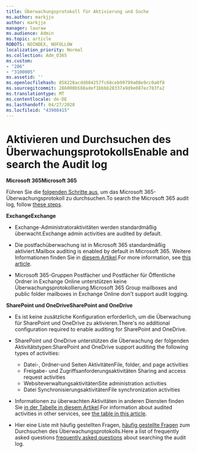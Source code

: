 ```yaml
---
title: Überwachungsprotokoll für Aktivierung und Suche
ms.author: markjjo
author: markjjo
manager: lauraw
ms.audience: Admin
ms.topic: article
ROBOTS: NOINDEX, NOFOLLOW
localization_priority: Normal
ms.collection: Adm_O365
ms.custom:
- "286"
- "3100005"
ms.assetid: ''
ms.openlocfilehash: 858228acdd884257fc68ceb99799a08e9cc0a0f8
ms.sourcegitcommit: 286000b588adef1bbbb28337a9d9e087ec783fa2
ms.translationtype: MT
ms.contentlocale: de-DE
ms.lasthandoff: 04/27/2020
ms.locfileid: "43908415"
---
```

# <a name="enable-and-search-the-audit-log"></a><span data-ttu-id="89ffe-102">Aktivieren und Durchsuchen des Überwachungsprotokolls</span><span class="sxs-lookup"><span data-stu-id="89ffe-102">Enable and search the Audit log</span></span>

<span data-ttu-id="89ffe-103">**Microsoft 365**</span><span class="sxs-lookup"><span data-stu-id="89ffe-103">**Microsoft 365**</span></span>

<span data-ttu-id="89ffe-104">Führen Sie die [folgenden Schritte aus](https://docs.microsoft.com/office365/securitycompliance/search-the-audit-log-in-security-and-compliance#search-the-audit-log), um das Microsoft 365-Überwachungsprotokoll zu durchsuchen.</span><span class="sxs-lookup"><span data-stu-id="89ffe-104">To search the Microsoft 365 audit log, follow [these steps](https://docs.microsoft.com/office365/securitycompliance/search-the-audit-log-in-security-and-compliance#search-the-audit-log).</span></span>

<span data-ttu-id="89ffe-105">**Exchange**</span><span class="sxs-lookup"><span data-stu-id="89ffe-105">**Exchange**</span></span>

- <span data-ttu-id="89ffe-106">Exchange-Administratoraktivitäten werden standardmäßig überwacht.</span><span class="sxs-lookup"><span data-stu-id="89ffe-106">Exchange admin activities are audited by default.</span></span>

- <span data-ttu-id="89ffe-107">Die postfachüberwachung ist in Microsoft 365 standardmäßig aktiviert.</span><span class="sxs-lookup"><span data-stu-id="89ffe-107">Mailbox auditing is enabled by default in Microsoft 365.</span></span> <span data-ttu-id="89ffe-108">Weitere Informationen finden Sie in [diesem Artikel](https://docs.microsoft.com/office365/securitycompliance/enable-mailbox-auditing).</span><span class="sxs-lookup"><span data-stu-id="89ffe-108">For more information, see  [this article](https://docs.microsoft.com/office365/securitycompliance/enable-mailbox-auditing).</span></span>

- <span data-ttu-id="89ffe-109">Microsoft 365-Gruppen Postfächer und Postfächer für Öffentliche Ordner in Exchange Online unterstützen keine Überwachungsprotokollierung.</span><span class="sxs-lookup"><span data-stu-id="89ffe-109">Microsoft 365 Group mailboxes and public folder mailboxes in Exchange Online don't support audit logging.</span></span>

<span data-ttu-id="89ffe-110">**SharePoint und OneDrive**</span><span class="sxs-lookup"><span data-stu-id="89ffe-110">**SharePoint and OneDrive**</span></span>

- <span data-ttu-id="89ffe-111">Es ist keine zusätzliche Konfiguration erforderlich, um die Überwachung für SharePoint und OneDrive zu aktivieren.</span><span class="sxs-lookup"><span data-stu-id="89ffe-111">There's no additional configuration required to enable auditing for SharePoint and OneDrive.</span></span>

- <span data-ttu-id="89ffe-112">SharePoint und OneDrive unterstützen die Überwachung der folgenden Aktivitätstypen:</span><span class="sxs-lookup"><span data-stu-id="89ffe-112">SharePoint and OneDrive support auditing the following types of activities:</span></span>

    - <span data-ttu-id="89ffe-113">Datei-, Ordner-und Seiten Aktivitäten</span><span class="sxs-lookup"><span data-stu-id="89ffe-113">File, folder, and page activities</span></span>
    - <span data-ttu-id="89ffe-114">Freigabe- und Zugriffsanforderungsaktivitäten </span><span class="sxs-lookup"><span data-stu-id="89ffe-114">Sharing and access request activities</span></span>
    - <span data-ttu-id="89ffe-115">Websiteverwaltungsaktivitäten</span><span class="sxs-lookup"><span data-stu-id="89ffe-115">Site administration activities</span></span>
    - <span data-ttu-id="89ffe-116">Datei Synchronisierungsaktivitäten</span><span class="sxs-lookup"><span data-stu-id="89ffe-116">File synchronization activities</span></span>

- <span data-ttu-id="89ffe-117">Informationen zu überwachten Aktivitäten in anderen Diensten finden Sie [in der Tabelle in diesem Artikel](https://docs.microsoft.com/office365/securitycompliance/search-the-audit-log-in-security-and-compliance#audited-activities).</span><span class="sxs-lookup"><span data-stu-id="89ffe-117">For information about audited activities in other services, see  [the table in this article](https://docs.microsoft.com/office365/securitycompliance/search-the-audit-log-in-security-and-compliance#audited-activities).</span></span>

- <span data-ttu-id="89ffe-118">Hier eine Liste mit häufig gestellten Fragen, [häufig gestellte Fragen](https://docs.microsoft.com/office365/securitycompliance/search-the-audit-log-in-security-and-compliance#frequently-asked-questions) zum Durchsuchen des Überwachungsprotokolls.</span><span class="sxs-lookup"><span data-stu-id="89ffe-118">Here a list of frequently asked questions [frequently asked questions](https://docs.microsoft.com/office365/securitycompliance/search-the-audit-log-in-security-and-compliance#frequently-asked-questions) about searching the audit log.</span></span>